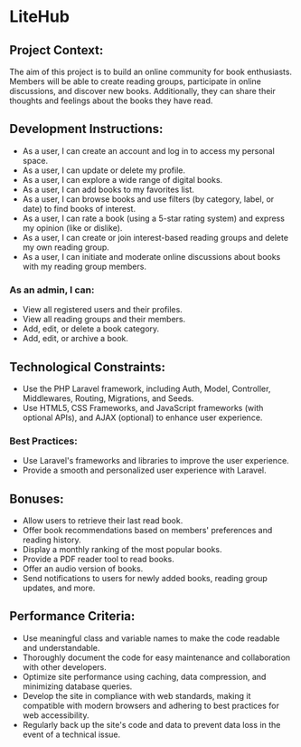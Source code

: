 # LiteHub



## Project Context:
The aim of this project is to build an online community for book enthusiasts. Members will be able to create reading groups, participate in online discussions, and discover new books. Additionally, they can share their thoughts and feelings about the books they have read.

## Development Instructions:

* As a user, I can create an account and log in to access my personal space.
* As a user, I can update or delete my profile.
* As a user, I can explore a wide range of digital books.
* As a user, I can add books to my favorites list.
* As a user, I can browse books and use filters (by category, label, or date) to find books of interest.
* As a user, I can rate a book (using a 5-star rating system) and express my opinion (like or dislike).
* As a user, I can create or join interest-based reading groups and delete my own reading group.
* As a user, I can initiate and moderate online discussions about books with my reading group members.

### As an admin, I can:

* View all registered users and their profiles.
* View all reading groups and their members.
* Add, edit, or delete a book category.
* Add, edit, or archive a book.

## Technological Constraints:

* Use the PHP Laravel framework, including Auth, Model, Controller, Middlewares, Routing, Migrations, and Seeds.
* Use HTML5, CSS Frameworks, and JavaScript frameworks (with optional APIs), and AJAX (optional) to enhance user experience.

### Best Practices:

* Use Laravel's frameworks and libraries to improve the user experience.
* Provide a smooth and personalized user experience with Laravel.

## Bonuses:

* Allow users to retrieve their last read book.
* Offer book recommendations based on members' preferences and reading history.
* Display a monthly ranking of the most popular books.
* Provide a PDF reader tool to read books.
* Offer an audio version of books.
* Send notifications to users for newly added books, reading group updates, and more.

## Performance Criteria:

* Use meaningful class and variable names to make the code readable and understandable.
* Thoroughly document the code for easy maintenance and collaboration with other developers.
* Optimize site performance using caching, data compression, and minimizing database queries.
* Develop the site in compliance with web standards, making it compatible with modern browsers and adhering to best practices for web accessibility.
* Regularly back up the site's code and data to prevent data loss in the event of a technical issue.

